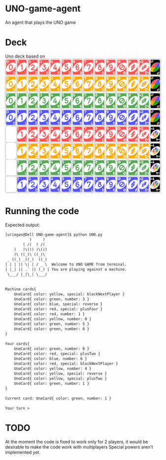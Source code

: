 # UNO-game-agent
An agent that plays the UNO game

# Deck
Uno deck based on ![](UNO_deck.png)

# Running the code
Expected output:
```
[uriegas@Dell UNO-game-agent]$ python UNO.py
           )     )   
        ( /(  ( /(   
    (   )\()) )\())  
    )\ ((_)\ ((_)\   
 _ ((_) _((_)  ((_)  
| | | || \| | / _ \  Welcome to UNO GAME from terminal.
| |_| || .` || (_) | You are playing against a machine.
 \___/ |_|\_| \___/  
                     

Machine cards{
    UnoCard{ color: yellow, special: blockNextPlayer }
    UnoCard{ color: green, number: 3 }
    UnoCard{ color: blue, special: reverse }
    UnoCard{ color: red, special: plusFour }
    UnoCard{ color: red, number: 1 }
    UnoCard{ color: yellow, number: 0 }
    UnoCard{ color: green, number: 5 }
    UnoCard{ color: green, number: 8 }
}

Your cards{
    UnoCard{ color: green, number: 0 }
    UnoCard{ color: red, special: plusTwo }
    UnoCard{ color: blue, number: 6 }
    UnoCard{ color: red, special: blockNextPlayer }
    UnoCard{ color: yellow, number: 4 }
    UnoCard{ color: yellow, special: reverse }
    UnoCard{ color: yellow, special: plusTwo }
    UnoCard{ color: green, number: 1 }
}

Current card: UnoCard{ color: green, number: 1 }

Your turn > 
```

# TODO
At the moment the code is fixed to work only for 2 players, it would be desirable to make the code work with multiplayers
Special powers aren't implemented yet.